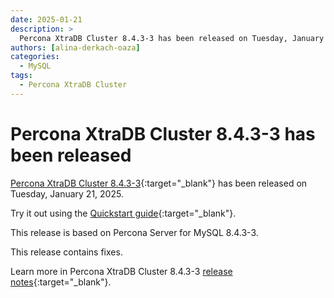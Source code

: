 ```yaml
---
date: 2025-01-21
description: >
  Percona XtraDB Cluster 8.4.3-3 has been released on Tuesday, January 21, 2025.
authors: [alina-derkach-oaza]
categories:
  - MySQL
tags:
  - Percona XtraDB Cluster
---
```


# Percona XtraDB Cluster 8.4.3-3 has been released

<!-- more -->

[Percona XtraDB Cluster 8.4.3-3](https://docs.percona.com/percona-xtradb-cluster/8.4/){:target="_blank"} has been released on Tuesday, January 21, 2025.

Try it out using the [Quickstart guide](https://docs.percona.com/percona-xtradb-cluster/8.4/quickstart-overview.html){:target="_blank"}.

This release is based on Percona Server for MySQL 8.4.3-3.

This release contains fixes.

Learn more in Percona XtraDB Cluster 8.4.3-3 [release notes](https://docs.percona.com/percona-xtradb-cluster/8.4/release-notes/8.4.3-3.html){:target="_blank"}.


